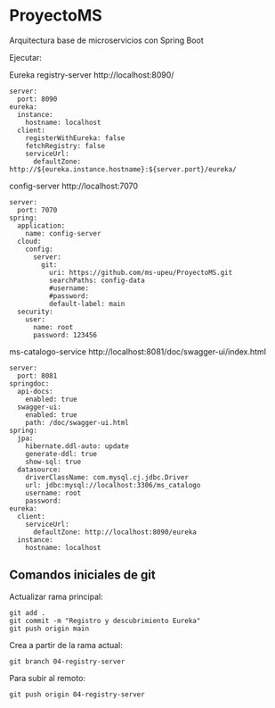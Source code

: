 # ProyectoMS
Arquitectura base de microservicios con Spring Boot


Ejecutar:

Eureka registry-server http://localhost:8090/

	server:
	  port: 8090
	eureka:
	  instance:
	    hostname: localhost
	  client:
	    registerWithEureka: false
	    fetchRegistry: false
	    serviceUrl:
	      defaultZone: http://${eureka.instance.hostname}:${server.port}/eureka/

config-server http://localhost:7070

	server:
	  port: 7070
	spring:
	  application:
	    name: config-server
	  cloud:
	    config:
	      server:
	        git:
	          uri: https://github.com/ms-upeu/ProyectoMS.git
	          searchPaths: config-data
	          #username:
	          #password:
	          default-label: main
	  security:
	    user:
	      name: root
	      password: 123456


ms-catalogo-service http://localhost:8081/doc/swagger-ui/index.html

	server:
	  port: 8081
	springdoc:
	  api-docs:
	    enabled: true
	  swagger-ui:
	    enabled: true
	    path: /doc/swagger-ui.html
	spring:
	  jpa:
	    hibernate.ddl-auto: update
	    generate-ddl: true
	    show-sql: true
	  datasource:
	    driverClassName: com.mysql.cj.jdbc.Driver
	    url: jdbc:mysql://localhost:3306/ms_catalogo
	    username: root
	    password:
	eureka:
	  client:
	    serviceUrl:
	      defaultZone: http://localhost:8090/eureka
	  instance:
	    hostname: localhost




## Comandos iniciales de git

Actualizar rama principal:

	git add .
	git commit -m "Registro y descubrimiento Eureka"
	git push origin main

Crea a partir de la rama actual:

	git branch 04-registry-server


Para subir al remoto:

	git push origin 04-registry-server


